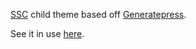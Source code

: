 [SSC](https://www.swanagesailingclub.org.uk/) child theme based off [Generatepress](https://generatepress.com/). 

See it in use [here](https://www.swanagesailingclub.org.uk/).
